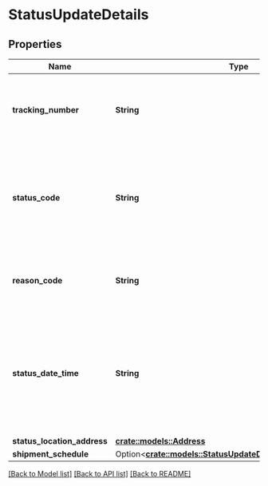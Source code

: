 # StatusUpdateDetails

## Properties

Name | Type | Description | Notes
------------ | ------------- | ------------- | -------------
**tracking_number** | **String** | This is required to be provided for every package and should match with the trackingNumber sent for the shipment confirmation. | 
**status_code** | **String** | Indicates the shipment status code of the package that provides transportation information for Amazon tracking systems and ultimately for the final customer. | 
**reason_code** | **String** | Provides a reason code for the status of the package that will provide additional information about the transportation status. | 
**status_date_time** | **String** | The date and time when the shipment status was updated. This field is expected to be in ISO-8601 date/time format, with UTC time zone or UTC offset. For example, 2020-07-16T23:00:00Z or 2020-07-16T23:00:00+01:00. | 
**status_location_address** | [**crate::models::Address**](Address.md) |  | 
**shipment_schedule** | Option<[**crate::models::StatusUpdateDetailsShipmentSchedule**](StatusUpdateDetails_shipmentSchedule.md)> |  | [optional]

[[Back to Model list]](../README.md#documentation-for-models) [[Back to API list]](../README.md#documentation-for-api-endpoints) [[Back to README]](../README.md)


